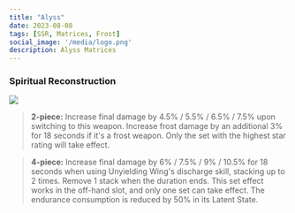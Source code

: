 ```yaml
---
title: "Alyss"
date: 2023-08-08
tags: [SSR, Matrices, Frost]
social_image: '/media/logo.png'
description: Alyss Matrices
---
```

### Spiritual Reconstruction 

![](https://telegra.ph/file/33c8c96a40fe435b03f86.png)

> **2-piece:** Increase final damage by 4.5% / 5.5% / 6.5% / 7.5% upon switching to this weapon. Increase frost damage by an additional 3% for 18 seconds if it's a frost weapon. Only the set with the highest star rating will take effect.

> **4-piece:** Increase final damage by 6% / 7.5% / 9% / 10.5% for 18 seconds when using Unyielding Wing's discharge skill, stacking up to 2 times. Remove 1 stack when the duration ends. This set effect works in the off-hand slot, and only one set can take effect. The endurance consumption is reduced by 50% in its Latent State.